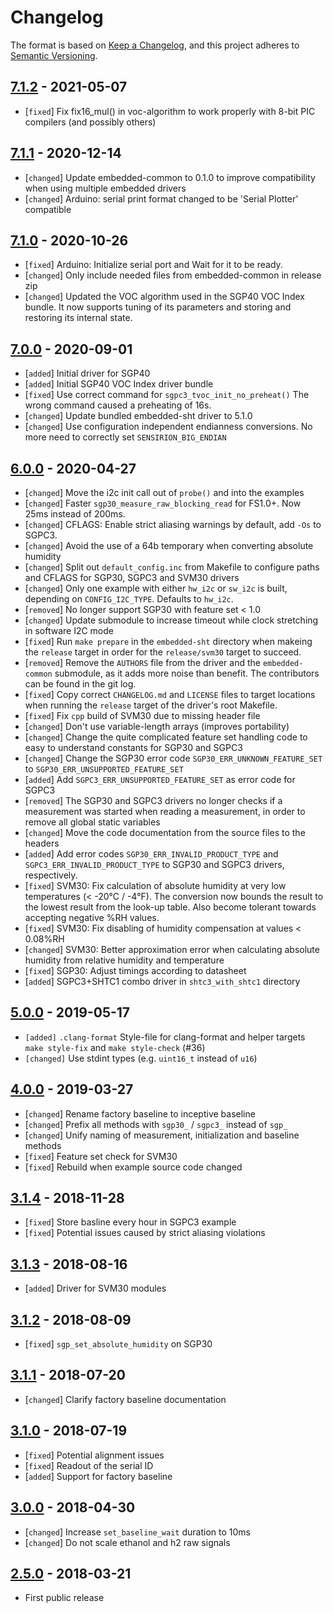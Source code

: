 # Changelog

The format is based on [Keep a Changelog](https://keepachangelog.com/en/1.0.0/),
and this project adheres to [Semantic Versioning](https://semver.org/spec/v2.0.0.html).

## [7.1.2] - 2021-05-07

* [`fixed`]   Fix fix16_mul() in voc-algorithm to work properly with 8-bit PIC
              compilers (and possibly others)

## [7.1.1] - 2020-12-14

* [`changed`] Update embedded-common to 0.1.0 to improve compatibility when
              using multiple embedded drivers
* [`changed`] Arduino: serial print format changed to be 'Serial Plotter'
              compatible

## [7.1.0] - 2020-10-26

* [`fixed`]   Arduino: Initialize serial port and Wait for it to be ready.
* [`changed`] Only include needed files from embedded-common in release zip
* [`changed`] Updated the VOC algorithm used in the SGP40 VOC Index bundle. It
              now supports tuning of its parameters and storing and restoring
              its internal state.

## [7.0.0] - 2020-09-01

* [`added`]   Initial driver for SGP40
* [`added`]   Initial SGP40 VOC Index driver bundle
* [`fixed`]   Use correct command for `sgpc3_tvoc_init_no_preheat()`
              The wrong command caused a preheating of 16s.
* [`changed`] Update bundled embedded-sht driver to 5.1.0
* [`changed`] Use configuration independent endianness conversions. No more
              need to correctly set `SENSIRION_BIG_ENDIAN`

## [6.0.0] - 2020-04-27

* [`changed`] Move the i2c init call out of `probe()` and into the examples
* [`changed`] Faster `sgp30_measure_raw_blocking_read` for FS1.0+. Now 25ms
              instead of 200ms.
* [`changed`] CFLAGS: Enable strict aliasing warnings by default, add `-Os` to
              SGPC3.
* [`changed`] Avoid the use of a 64b temporary when converting absolute humidity
* [`changed`] Split out `default_config.inc` from Makefile to configure paths
              and CFLAGS for SGP30, SGPC3 and SVM30 drivers
* [`changed`] Only one example with either `hw_i2c` or `sw_i2c` is built,
              depending on `CONFIG_I2C_TYPE`. Defaults to `hw_i2c`.
* [`removed`] No longer support SGP30 with feature set < 1.0
* [`changed`] Update submodule to increase timeout while clock stretching in
              software I2C mode
* [`fixed`]   Run `make prepare` in the `embedded-sht` directory when makeing
              the `release` target in order for the `release/svm30` target to
              succeed.
* [`removed`] Remove the `AUTHORS` file from the driver and the
              `embedded-common` submodule, as it adds more noise than benefit.
              The contributors can be found in the git log.
* [`fixed`]   Copy correct `CHANGELOG.md` and `LICENSE` files to target
              locations when running the `release` target of the driver's root
              Makefile.
* [`fixed`]   Fix `cpp` build of SVM30 due to missing header file
* [`changed`] Don't use variable-length arrays (improves portability)
* [`changed`] Change the quite complicated feature set handling code to easy to
              understand constants for SGP30 and SGPC3
* [`changed`] Change the SGP30 error code `SGP30_ERR_UNKNOWN_FEATURE_SET` to
              `SGP30_ERR_UNSUPPORTED_FEATURE_SET`
* [`added`]   Add `SGPC3_ERR_UNSUPPORTED_FEATURE_SET` as error code for SGPC3
* [`removed`] The SGP30 and SGPC3 drivers no longer checks if a measurement was
              started when reading a measurement, in order to remove all global
              static variables
* [`changed`] Move the code documentation from the source files to the headers
* [`added`]   Add error codes `SGP30_ERR_INVALID_PRODUCT_TYPE` and
              `SGPC3_ERR_INVALID_PRODUCT_TYPE` to SGP30 and SGPC3 drivers,
              respectively.
* [`fixed`]   SVM30: Fix calculation of absolute humidity at very low
              temperatures (< -20°C / -4°F). The conversion now bounds the
              result to the lowest result from the look-up table.
              Also become tolerant towards accepting negative %RH values.
* [`fixed`]   SVM30: Fix disabling of humidity compensation at values < 0.08%RH
* [`changed`] SVM30: Better approximation error when calculating absolute
              humidity from relative humidity and temperature
* [`fixed`]   SGP30: Adjust timings according to datasheet
* [`added`]   SGPC3+SHTC1 combo driver in `shtc3_with_shtc1` directory

## [5.0.0] - 2019-05-17

* `[added]` `.clang-format` Style-file for clang-format and helper targets
            `make style-fix` and `make style-check` (#36)
* `[changed]` Use stdint types (e.g. `uint16_t` instead of `u16`)

## [4.0.0] - 2019-03-27

 * [`changed`] Rename factory baseline to inceptive baseline
 * [`changed`] Prefix all methods with `sgp30_` / `sgpc3_` instead of `sgp_`
 * [`changed`] Unify naming of measurement, initialization and baseline methods
 * [`fixed`] Feature set check for SVM30
 * [`fixed`] Rebuild when example source code changed

## [3.1.4] - 2018-11-28

 * [`fixed`] Store basline every hour in SGPC3 example
 * [`fixed`] Potential issues caused by strict aliasing violations

## [3.1.3] - 2018-08-16

 * [`added`] Driver for SVM30 modules

## [3.1.2] - 2018-08-09

 * [`fixed`] `sgp_set_absolute_humidity` on SGP30

## [3.1.1] - 2018-07-20

 * [`changed`] Clarify factory baseline documentation

## [3.1.0] - 2018-07-19

 * [`fixed`] Potential alignment issues
 * [`fixed`] Readout of the serial ID
 * [`added`] Support for factory baseline

## [3.0.0] - 2018-04-30

 * [`changed`] Increase `set_baseline_wait` duration to 10ms
 * [`changed`] Do not scale ethanol and h2 raw signals

## [2.5.0] - 2018-03-21

 * First public release

[Unreleased]: https://github.com/Sensirion/embedded-sgp/compare/7.1.2...master
[7.1.2]: https://github.com/Sensirion/embedded-sgp/compare/7.1.1...7.1.2
[7.1.1]: https://github.com/Sensirion/embedded-sgp/compare/7.1.0...7.1.1
[7.1.0]: https://github.com/Sensirion/embedded-sgp/compare/7.0.0...7.1.0
[7.0.0]: https://github.com/Sensirion/embedded-sgp/compare/6.0.0...7.0.0
[6.0.0]: https://github.com/Sensirion/embedded-sgp/compare/5.0.0...6.0.0
[5.0.0]: https://github.com/Sensirion/embedded-sgp/compare/4.0.0...5.0.0
[4.0.0]: https://github.com/Sensirion/embedded-sgp/compare/3.1.4...4.0.0
[3.1.4]: https://github.com/Sensirion/embedded-sgp/compare/3.1.3...3.1.4
[3.1.3]: https://github.com/Sensirion/embedded-sgp/compare/3.1.2...3.1.3
[3.1.2]: https://github.com/Sensirion/embedded-sgp/compare/3.1.1...3.1.2
[3.1.1]: https://github.com/Sensirion/embedded-sgp/compare/3.1.0...3.1.1
[3.1.0]: https://github.com/Sensirion/embedded-sgp/compare/3.0.0...3.1.0
[3.0.0]: https://github.com/Sensirion/embedded-sgp/compare/2.5.0...3.0.0
[2.5.0]: https://github.com/Sensirion/embedded-sgp/releases/tag/2.5.0
